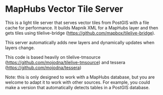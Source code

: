 # MapHubs Vector Tile Server

This is a light tile server that serves vector tiles from PostGIS with a file cache for performance. It builds Mapnik XML for a MapHubs layer and then gets tiles using tilelive-bridge (https://github.com/mapbox/tilelive-bridge).

This server automatically adds new layers and dynamically updates when layers change.

This code is based heavily on tilelive-tmsource (https://github.com/mojodna/tilelive-tmsource) and tessera (https://github.com/mojodna/tessera)

Note: this is only designed to work with a MapHubs database, but you are welcome to adapt it to work with other sources. For example, you could make a version that automatically detects tables in a PostGIS database.
